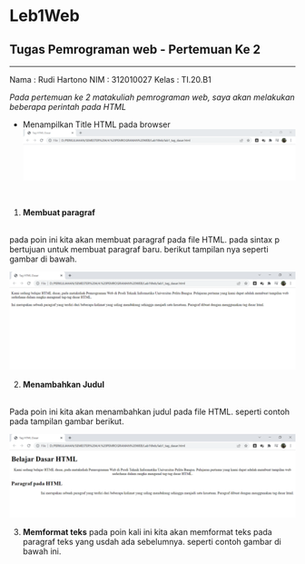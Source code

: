 # Leb1Web
## Tugas Pemrograman web - Pertemuan Ke 2

<hr>

Nama    : Rudi Hartono
NIM     : 312010027
Kelas   : TI.20.B1


*Pada pertemuan ke 2 matakuliah pemrograman web, saya akan melakukan beberapa perintah pada HTML*
 
- Menampilkan Title HTML pada browser <br>
![Gambar Title pada HTML](pictures/titlehtml.PNG)

<br>

1. **Membuat paragraf**
<br>
pada poin ini kita akan membuat paragraf pada file HTML.
pada sintax p bertujuan untuk membuat paragraf baru. berikut tampilan nya seperti gambar di bawah.

![Membuat paragraf baru](pictures/paragraf1.PNG)

2. **Menambahkan Judul**
<br>
Pada poin ini kita akan menambahkan judul pada file HTML.
seperti contoh pada tampilan gambar berikut.

![menambahkan judul](pictures/judul.PNG)

3. **Memformat teks**
pada poin kali ini kita akan memformat teks pada paragraf teks yang usdah ada sebelumnya. seperti contoh gambar di bawah ini.


